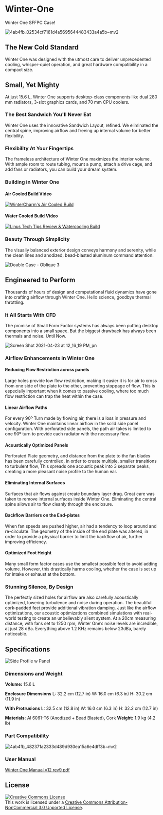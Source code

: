 # Winter-One
Winter One SFFPC Case!

![4ab4fb_02534cf7161d4a5695644483433a4a5b~mv2](https://user-images.githubusercontent.com/69655870/226226688-f3645d16-e089-48d1-abea-1781f92ecc4e.png)

## The New Cold Standard
Winter One was designed with the utmost care to deliver unprecedented cooling, whisper-quiet operation, and great hardware compatibility in a compact size.

## Small, Yet Mighty
At just 15.6 L, Winter One supports desktop-class components like dual 280 mm radiators, 3-slot graphics cards, and 70 mm CPU coolers.

### The Best Sandwich You'll Never Eat
Winter One uses the innovative Sandwich Layout, refined. We eliminated the central spine, improving airflow and freeing up internal volume for better flexibility.

### Flexibility At Your Fingertips
The frameless architecture of Winter One maximizes the interior volume. With ample room to route tubing, mount a pump, attach a drive cage, and add fans or radiators, you can build your dream system.

### Building in Winter One

#### Air Cooled Build Video

[![WinterCharm's Air Cooled Build](https://img.youtube.com/vi/ClOrqQxKIzM/maxresdefault.jpg)](https://www.youtube.com/watch?v=ClOrqQxKIzM)

#### Water Cooled Build Video

[![Linus Tech Tips Review & Watercooling Build](https://img.youtube.com/vi/BoFxslm6DKY/maxresdefault.jpg)](https://www.youtube.com/watch?v=BoFxslm6DKY)

### Beauty Through Simplicity
The visually balanced exterior design conveys harmony and serenity, while the clean lines and anodized, bead-blasted aluminum command attention.

![Double Case - Oblique 3](https://user-images.githubusercontent.com/69655870/226227090-115b2ce8-94ea-470a-b137-18b5a58b8f48.png)

## Engineered to Perform
Thousands of hours of design and computational fluid dynamics have gone into crafting airflow through Winter One. Hello science, goodbye thermal throttling.

### It All Starts With CFD
The promise of Small Form Factor systems has always been putting desktop components into a small space. But the biggest drawback has always been thermals and noise. Until Now.

![Screen Shot 2021-04-23 at 12_16_19 PM_pn](https://user-images.githubusercontent.com/69655870/226227383-dc302ee0-a118-43de-9b94-db9324d86e85.png)

### Airflow Enhancements in Winter One
#### Reducing Flow Restriction across panels
Large holes provide low flow restriction, making it easier it is for air to cross from one side of the plate to the other, preventing stoppage of flow. This is especially important when it comes to passive cooling, where too much flow restriction can trap the heat within the case.

#### Linear Airflow Paths
For every 90º Turn made by flowing air, there is a loss in pressure and velocity. Winter One maintains linear airflow in the solid side panel configuration. With perforated side panels, the path air takes is limited to one 90º turn to provide each radiator with the necessary flow.

#### Acoustically Optimized Panels
Perforated Plate geometry, and distance from the plate to the fan blades has been carefully controlled, in order to create multiple, smaller transitions to turbulent flow, This spreads one acoustic peak into 3 separate peaks, creating a more pleasant noise profile to the human ear.

#### Eliminating Internal Surfaces
Surfaces that air flows against create boundary layer drag. Great care was taken to remove internal surfaces inside Winter One. Eliminating the central spine allows air to flow cleanly through the enclosure.

#### Backflow Barriers on the End-plates
When fan speeds are pushed higher, air had a tendency to loop around and re-circulate. The geometry of the inside of the end plate was altered, in order to provide a physical barrier to limit the backflow of air, further improving efficiency.

#### Optimized Foot Height
Many small form factor cases use the smallest possible feet to avoid adding volume. However, this drastically harms cooling, whether the case is set up for intake or exhaust at the bottom.

### Stunning Silence, By Design
The perfectly sized holes for airflow are also carefully acoustically optimized, lowering turbulence and noise during operation. The beautiful cork-padded feet provide additional vibration damping. Just like the airflow optimizations, our acoustic optimizations combined simulations with real-world testing to create an unbelievably silent system. At a 20cm measuring distance, with fans set to 1250 rpm, Winter One’s noise levels are incredible, at just 28 dBa. Everything above 1.2 KHz remains below 23dBa, barely noticeable.

## Specifications

![Side Profile w Panel](https://user-images.githubusercontent.com/69655870/226227126-ba805035-2205-4953-a7ee-317ff14b360a.png)

### Dimensions and Weight

**Volume:** 15.6 L

**Enclosure Dimensions**
L: 32.2 cm (12.7 in)
W: 16.0 cm (6.3 in)
H: 30.2 cm (11.9 in)

**With Protrusions**
L: 32.5 cm (12.8 in)
W: 16.0 cm (6.3 in)
H: 32.2 cm (12.7 in)

**Materials:** Al 6061-T6 (Anodized + Bead Blasted), Cork
**Weight:** 1.9 kg (4.2 lb)

### Part Compatibility 
![4ab4fb_482371a2333d489d930ea15a6e4dff3b~mv2](https://user-images.githubusercontent.com/69655870/226226210-0a754b01-1799-4082-8f3e-2a5e6ff83c0e.png)

### User Manual
[Winter One Manual v12 rev9.pdf](https://github.com/wintercharm/Winter-One/files/11012925/Winter.One.Manual.v12.rev9.pdf)

## License 
<a rel="license" href="http://creativecommons.org/licenses/by-nc/3.0/"><img alt="Creative Commons License" style="border-width:0" src="https://i.creativecommons.org/l/by-nc/3.0/88x31.png" /></a><br />This work is licensed under a <a rel="license" href="http://creativecommons.org/licenses/by-nc/3.0/">Creative Commons Attribution-NonCommercial 3.0 Unported License</a>.
